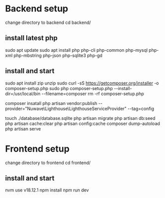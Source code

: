 # Backend setup
change directory to backend
cd backend/

## install latest php
sudo apt update
sudo apt install php php-cli php-common php-mysql php-xml php-mbstring php-json php-sqlite3 php-gd

## install and start
sudo apt install zip unzip
sudo curl -sS https://getcomposer.org/installer -o composer-setup.php
sudo php composer-setup.php --install-dir=/usr/local/bin --filename=composer
rm -rf composer-setup.php

composer insatall
php artisan vendor:publish --provider="Nuwave\Lighthouse\LighthouseServiceProvider" --tag=config

touch ./database/database.sqlite
php artisan migrate
php artisan db:seed
php artisan cache:clear
php artisan config:cache
composer dump-autoload
php artisan serve

# Frontend setup
change directory to frontend
cd frontend/

## install and start
nvm use v18.12.1
npm install
npm run dev
